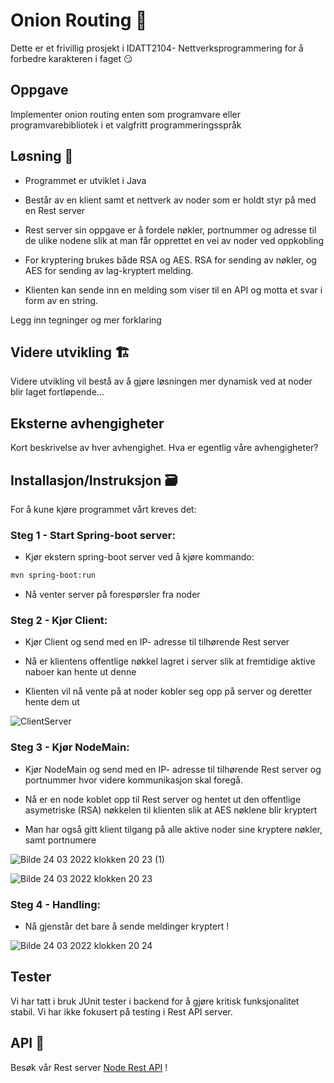 # Onion Routing 🧅

 Dette er et frivillig prosjekt i IDATT2104- Nettverksprogrammering for å forbedre karakteren i faget 😏

## Oppgave

Implementer onion routing enten som programvare eller programvarebibliotek i et valgfritt programmeringsspråk

## Løsning 📝

- Programmet er utviklet i Java

- Består av en klient samt et nettverk av noder som er holdt styr på med en Rest server 

- Rest server sin oppgave er å fordele nøkler, portnummer og adresse til de ulike nodene slik at man får opprettet en vei av noder ved oppkobling

- For kryptering brukes både RSA og AES. RSA for sending av nøkler, og AES for sending av lag-kryptert melding. 

- Klienten kan sende inn en melding som viser til en API og motta et svar i form av en string.


Legg inn tegninger og mer forklaring


## Videre utvikling 🏗️

Videre utvikling vil bestå av å gjøre løsningen mer dynamisk ved at noder blir laget fortløpende...


## Eksterne avhengigheter

Kort beskrivelse av hver avhengighet. Hva er egentlig våre avhengigheter?


## Installasjon/Instruksjon 🗃️

For å kune kjøre programmet vårt kreves det:

### Steg 1 - Start Spring-boot server:

- Kjør ekstern spring-boot server ved å kjøre kommando:
```bash
mvn spring-boot:run 
```
- Nå venter server på forespørsler fra noder

### Steg 2 - Kjør Client:

- Kjør Client og send med en IP- adresse til tilhørende Rest server 

- Nå er klientens offentlige nøkkel lagret i server slik at fremtidige aktive naboer kan hente ut denne

- Klienten vil nå vente på at noder kobler seg opp på server og deretter hente dem ut

![ClientServer](https://user-images.githubusercontent.com/91839835/159998190-876df2a6-5d57-4ceb-b692-ab5f29570db1.jpg)



### Steg 3 - Kjør NodeMain:

- Kjør NodeMain og send med en IP- adresse til tilhørende Rest server og portnummer hvor videre kommunikasjon skal foregå.

- Nå er en node koblet opp til Rest server og hentet ut den offentlige asymetriske (RSA) nøkkelen til klienten slik at AES nøklene blir kryptert

- Man har også gitt klient tilgang på alle aktive noder sine kryptere nøkler, samt portnumere


![Bilde 24 03 2022 klokken 20 23 (1)](https://user-images.githubusercontent.com/91839835/159998612-c936e193-3ed4-455b-bc5e-a168c6629dfb.jpg)

![Bilde 24 03 2022 klokken 20 23](https://user-images.githubusercontent.com/91839835/159998647-b62e589f-767e-4653-a049-3780b524a5f1.jpg)




### Steg 4 - Handling:

- Nå gjenstår det bare å sende meldinger kryptert !

![Bilde 24 03 2022 klokken 20 24](https://user-images.githubusercontent.com/91839835/159998678-b71acf52-e792-4982-88c5-76366a14ea99.jpg)


## Tester

Vi har tatt i bruk JUnit tester i backend for å gjøre kritisk funksjonalitet stabil. Vi har ikke fokusert på testing i Rest API server.


## API 📡

Besøk vår Rest server [Node Rest API](https://github.com/mariusklemp/OnionRouterREST) !



  
                                 

